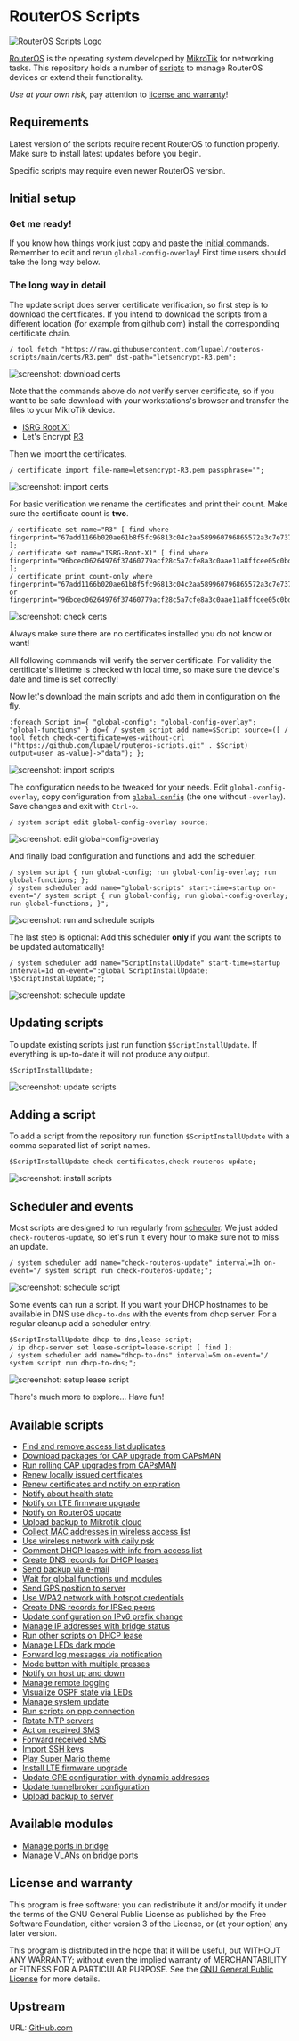 RouterOS Scripts
================


![RouterOS Scripts Logo](logo.svg)

[RouterOS](https://mikrotik.com/software) is the operating system developed
by [MikroTik](https://mikrotik.com/aboutus) for networking tasks. This
repository holds a number of [scripts](https://wiki.mikrotik.com/wiki/Manual:Scripting)
to manage RouterOS devices or extend their functionality.

*Use at your own risk*, pay attention to
[license and warranty](#license-and-warranty)!

Requirements
------------

Latest version of the scripts require recent RouterOS to function properly.
Make sure to install latest updates before you begin.

Specific scripts may require even newer RouterOS version.

Initial setup
-------------

### Get me ready!

If you know how things work just copy and paste the
[initial commands](INITIAL-COMMANDS.md). Remember to edit and rerun
`global-config-overlay`!
First time users should take the long way below.


### The long way in detail

The update script does server certificate verification, so first step is to
download the certificates. If you intend to download the scripts from a
different location (for example from github.com) install the corresponding
certificate chain.

    / tool fetch "https://raw.githubusercontent.com/lupael/routeros-scripts/main/certs/R3.pem" dst-path="letsencrypt-R3.pem";

![screenshot: download certs](README.d/01-download-certs.png)

Note that the commands above do *not* verify server certificate, so if you
want to be safe download with your workstations's browser and transfer the
files to your MikroTik device.

* [ISRG Root X1](https://letsencrypt.org/certs/isrgrootx1.pem)
* Let's Encrypt [R3](https://letsencrypt.org/certs/lets-encrypt-r3.pem)

Then we import the certificates.

    / certificate import file-name=letsencrypt-R3.pem passphrase="";

![screenshot: import certs](README.d/02-import-certs.png)

For basic verification we rename the certificates and print their count. Make
sure the certificate count is **two**.

    / certificate set name="R3" [ find where fingerprint="67add1166b020ae61b8f5fc96813c04c2aa589960796865572a3c7e737613dfd" ];
    / certificate set name="ISRG-Root-X1" [ find where fingerprint="96bcec06264976f37460779acf28c5a7cfe8a3c0aae11a8ffcee05c0bddf08c6" ];
    / certificate print count-only where fingerprint="67add1166b020ae61b8f5fc96813c04c2aa589960796865572a3c7e737613dfd" or fingerprint="96bcec06264976f37460779acf28c5a7cfe8a3c0aae11a8ffcee05c0bddf08c6";

![screenshot: check certs](README.d/03-check-certs.png)

Always make sure there are no certificates installed you do not know or want!

All following commands will verify the server certificate. For validity the
certificate's lifetime is checked with local time, so make sure the device's
date and time is set correctly!

Now let's download the main scripts and add them in configuration on the fly.

    :foreach Script in={ "global-config"; "global-config-overlay"; "global-functions" } do={ / system script add name=$Script source=([ / tool fetch check-certificate=yes-without-crl ("https://github.com/lupael/routeros-scripts.git" . $Script) output=user as-value]->"data"); };

![screenshot: import scripts](README.d/04-import-scripts.png)

The configuration needs to be tweaked for your needs. Edit
`global-config-overlay`, copy configuration from
[`global-config`](global-config) (the one without `-overlay`).
Save changes and exit with `Ctrl-o`.

    / system script edit global-config-overlay source;

![screenshot: edit global-config-overlay](README.d/05-edit-global-config-overlay.png)

And finally load configuration and functions and add the scheduler.

    / system script { run global-config; run global-config-overlay; run global-functions; };
    / system scheduler add name="global-scripts" start-time=startup on-event="/ system script { run global-config; run global-config-overlay; run global-functions; }";

![screenshot: run and schedule scripts](README.d/06-run-and-schedule-scripts.png)

The last step is optional: Add this scheduler **only** if you want the scripts
to be updated automatically!

    / system scheduler add name="ScriptInstallUpdate" start-time=startup interval=1d on-event=":global ScriptInstallUpdate; \$ScriptInstallUpdate;";

![screenshot: schedule update](README.d/07-schedule-update.png)

Updating scripts
----------------

To update existing scripts just run function `$ScriptInstallUpdate`. If
everything is up-to-date it will not produce any output.

    $ScriptInstallUpdate;

![screenshot: update scripts](README.d/08-update-scripts.png)

Adding a script
---------------

To add a script from the repository run function `$ScriptInstallUpdate` with
a comma separated list of script names.

    $ScriptInstallUpdate check-certificates,check-routeros-update;

![screenshot: install scripts](README.d/09-install-scripts.png)

Scheduler and events
--------------------

Most scripts are designed to run regularly from
[scheduler](https://wiki.mikrotik.com/wiki/Manual:System/Scheduler). We just
added `check-routeros-update`, so let's run it every hour to make sure not to
miss an update.

    / system scheduler add name="check-routeros-update" interval=1h on-event="/ system script run check-routeros-update;";

![screenshot: schedule script](README.d/10-schedule-script.png)

Some events can run a script. If you want your DHCP hostnames to be available
in DNS use `dhcp-to-dns` with the events from dhcp server. For a regular
cleanup add a scheduler entry.

    $ScriptInstallUpdate dhcp-to-dns,lease-script;
    / ip dhcp-server set lease-script=lease-script [ find ];
    / system scheduler add name="dhcp-to-dns" interval=5m on-event="/ system script run dhcp-to-dns;";

![screenshot: setup lease script](README.d/11-setup-lease-script.png)

There's much more to explore... Have fun!

Available scripts
-----------------

* [Find and remove access list duplicates](doc/accesslist-duplicates.md)
* [Download packages for CAP upgrade from CAPsMAN](doc/capsman-download-packages.md)
* [Run rolling CAP upgrades from CAPsMAN](doc/capsman-rolling-upgrade.md)
* [Renew locally issued certificates](doc/certificate-renew-issued.md)
* [Renew certificates and notify on expiration](doc/check-certificates.md)
* [Notify about health state](doc/check-health.md)
* [Notify on LTE firmware upgrade](doc/check-lte-firmware-upgrade.md)
* [Notify on RouterOS update](doc/check-routeros-update.md)
* [Upload backup to Mikrotik cloud](doc/cloud-backup.md)
* [Collect MAC addresses in wireless access list](doc/collect-wireless-mac.md)
* [Use wireless network with daily psk](doc/daily-psk.md)
* [Comment DHCP leases with info from access list](doc/dhcp-lease-comment.md)
* [Create DNS records for DHCP leases](doc/dhcp-to-dns.md)
* [Send backup via e-mail](doc/email-backup.md)
* [Wait for global functions und modules](doc/global-wait.md)
* [Send GPS position to server](doc/gps-track.md)
* [Use WPA2 network with hotspot credentials](doc/hotspot-to-wpa.md)
* [Create DNS records for IPSec peers](doc/ipsec-to-dns.md)
* [Update configuration on IPv6 prefix change](doc/ipv6-update.md)
* [Manage IP addresses with bridge status](doc/ip-addr-bridge.md)
* [Run other scripts on DHCP lease](doc/lease-script.md)
* [Manage LEDs dark mode](doc/leds-mode.md)
* [Forward log messages via notification](doc/log-forward.md)
* [Mode button with multiple presses](doc/mode-button.md)
* [Notify on host up and down](doc/netwatch-notify.md)
* [Manage remote logging](doc/netwatch-syslog.md)
* [Visualize OSPF state via LEDs](doc/ospf-to-leds.md)
* [Manage system update](doc/packages-update.md)
* [Run scripts on ppp connection](doc/ppp-on-up.md)
* [Rotate NTP servers](doc/rotate-ntp.md)
* [Act on received SMS](doc/sms-action.md)
* [Forward received SMS](doc/sms-forward.md)
* [Import SSH keys](doc/ssh-keys-import.md)
* [Play Super Mario theme](doc/super-mario-theme.md)
* [Install LTE firmware upgrade](doc/unattended-lte-firmware-upgrade.md)
* [Update GRE configuration with dynamic addresses](doc/update-gre-address.md)
* [Update tunnelbroker configuration](doc/update-tunnelbroker.md)
* [Upload backup to server](doc/upload-backup.md)

[comment]: # (TODO: currently undocumented)
[comment]: # (* learn-mac-based-vlan)
[comment]: # (* manage-umts)

Available modules
-----------------

* [Manage ports in bridge](doc/mod/bridge-port-to.md)
* [Manage VLANs on bridge ports](doc/mod/bridge-port-vlan.md)


License and warranty
--------------------

This program is free software: you can redistribute it and/or modify
it under the terms of the GNU General Public License as published by
the Free Software Foundation, either version 3 of the License, or
(at your option) any later version.

This program is distributed in the hope that it will be useful,
but WITHOUT ANY WARRANTY; without even the implied warranty of
MERCHANTABILITY or FITNESS FOR A PARTICULAR PURPOSE.  See the
[GNU General Public License](COPYING.md) for more details.

Upstream
--------

URL:
[GitHub.com](https://github.com/lupael/routeros-scripts#routeros-scripts)


